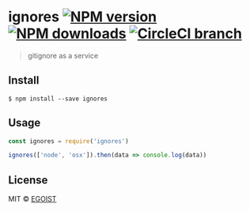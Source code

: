 # ignores [![NPM version](https://img.shields.io/npm/v/ignores.svg)](https://npmjs.com/package/ignores) [![NPM downloads](https://img.shields.io/npm/dm/ignores.svg)](https://npmjs.com/package/ignores) [![CircleCI branch](https://img.shields.io/circleci/project/egoist/ignores/master.svg)](https://circleci.com/gh/egoist/ignores)

> gitignore as a service

## Install

```
$ npm install --save ignores
```

## Usage

```js
const ignores = require('ignores')

ignores(['node', 'osx']).then(data => console.log(data))
```

## License

MIT © [EGOIST](https://github.com/egoist)
